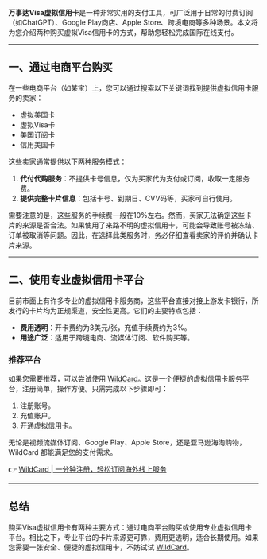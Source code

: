 **万事达Visa虚拟信用卡**是一种非常实用的支付工具，可广泛用于日常的付费订阅（如ChatGPT）、Google Play商店、Apple Store、跨境电商等多种场景。本文将为您介绍两种购买虚拟Visa信用卡的方式，帮助您轻松完成国际在线支付。

---

## 一、通过电商平台购买

在一些电商平台（如某宝）上，您可以通过搜索以下关键词找到提供虚拟信用卡服务的卖家：

- 虚拟美国卡
- 虚拟Visa卡
- 美国订阅卡
- 信用美国卡

这些卖家通常提供以下两种服务模式：

1. **代付代购服务**：不提供卡号信息，仅为买家代为支付或订阅，收取一定服务费。
2. **提供完整卡片信息**：包括卡号、到期日、CVV码等，买家可自行使用。

需要注意的是，这些服务的手续费一般在10%左右。然而，买家无法确定这些卡片的来源是否合法。如果使用了来路不明的虚拟信用卡，可能会导致账号被冻结、订单被取消等问题。因此，在选择此类服务时，务必仔细查看卖家的评价并确认卡片来源。

---

## 二、使用专业虚拟信用卡平台

目前市面上有许多专业的虚拟信用卡服务商，这些平台直接对接上游发卡银行，所发行的卡片均为正规渠道，安全性更高。它们的主要特点包括：

- **费用透明**：开卡费约为3美元/张，充值手续费约为3%。
- **用途广泛**：适用于跨境电商、流媒体订阅、软件购买等。

### 推荐平台

如果您需要推荐，可以尝试使用 [WildCard](https://bit.ly/bewildcard)。这是一个便捷的虚拟信用卡服务平台，注册简单，操作方便。只需完成以下步骤即可：

1. 注册账号。
2. 充值账户。
3. 开通虚拟信用卡。

无论是视频流媒体订阅、Google Play、Apple Store，还是亚马逊海淘购物，WildCard 都能满足您的支付需求。

👉 [WildCard | 一分钟注册，轻松订阅海外线上服务](https://bit.ly/bewildcard)

---

## 总结

购买Visa虚拟信用卡有两种主要方式：通过电商平台购买或使用专业虚拟信用卡平台。相比之下，专业平台的卡片来源更可靠，费用更透明，适合长期使用。如果您需要一张安全、便捷的虚拟信用卡，不妨试试 [WildCard](https://bit.ly/bewildcard)。